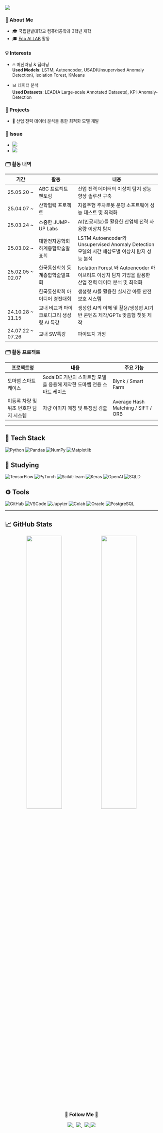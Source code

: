 <img src="https://capsule-render.vercel.app/api?type=waving&color=gradient&height=300&section=header&text=Junseong%20World&fontSize=70" />

### 🏫 About Me
- 🎓 국립한밭대학교 컴퓨터공학과 3학년 재학
- 🎓 [Eco AI LAB](https://sites.google.com/view/ecoai) 활동


### 💡 Interests
- 🔥 머신러닝 & 딥러닝  
   **Used Models**: LSTM, Autoencoder, USAD(Unsupervised Anomaly Detection), Isolation Forest, KMeans

- 📊 데이터 분석  
   **Used Datasets**: LEAD(A Large-scale Annotated Datasets), KPI-Anomaly-Detection 

### 🚀 Projects
- 🔌 산업 전력 데이터 분석을 통한 최적화 모델 개발

### 🧩 Issue

- <a href="https://www.issuemaker.kr/news/articleView.html?idxno=50680">
    <img src="https://img.shields.io/badge/이슈메이커_보도-191970?style=flat-square&logo=readme&logoColor=white"/>
  </a>
- <a href="https://www.sisamagazine.co.kr/news/articleView.html?idxno=511028">
    <img src="https://img.shields.io/badge/시사매거진_보도-191970?style=flat-square&logo=readme&logoColor=white"/>
  </a>

  

### 🗂️ 활동 내역

| 기간       | 활동       | 내용                                  |
|------------|------------|----------------------------------------|
| 25.05.20 ~ | ABC 프로젝트 멘토링 | 산업 전력 데이터의 이상치 탐지 성능 향상 솔루션 구축 |
| 25.04.07 ~ | 산학협력 프로젝트 | 자율주행 주차로봇 운영 소프트웨어 성능 테스트 및 최적화 |
| 25.03.24 ~  | 소중한 JUMP-UP Labs | AI(인공지능)를 활용한 산업체 전력 사용량 이상치 탐지 |
| 25.03.02 ~  | 대한전자공학회 하계종합학술발표회 | LSTM Autoencoder와 Unsupervised Anomaly Detection 모델의 시간 해상도별 이상치 탐지 성능 분석  |
| 25.02.05 ~ 02.07 | 한국통신학회 동계종합학술발표회  | Isolation Forest 와 Autoencoder 하이브리드 이상치 탐지 기법을 활용한 산업 전력 데이터 분석 및 최적화 |
|  | 한국통신학회 아이디어 경진대회  | 생성형 AI를 활용한 실시간 아동 안전 보호 시스템 |
| 24.10.28 ~ 11.15 | 교내 비교과 마이크로디그리 생성형 AI 특강 | 생성형 AI의 이해 및 활용/생성형 AI기반 콘텐츠 제작/GPTs 맞춤형 챗봇 제작 |
| 24.07.22 ~ 07.26 | 교내 SW특강 | 파이토치 과정 | - |







### 🗂️ 활동 프로젝트

| 프로젝트명       | 내용                                          | 주요 기능 |
|------------|------------|------------------------------------------------------------------|
| 도마뱀 스마트 케이스 | SodaIDE 기반의 스마트팜 모델을 응용해 제작한 도마뱀 전용 스마트 케이스 | Blynk / Smart Farm |
| 미등록 차량 및 위조 번호판 탐지 시스템 | 차량 이미지 매칭 및 특징점 검출 | Average Hash Matching / SIFT / ORB |

---
## 🔧 Tech Stack

![Python](https://img.shields.io/badge/Python-3776AB?style=for-the-badge&logo=python&logoColor=white)
![Pandas](https://img.shields.io/badge/Pandas-150458?style=for-the-badge&logo=pandas&logoColor=white)
![NumPy](https://img.shields.io/badge/Numpy-013243?style=for-the-badge&logo=numpy&logoColor=white)
![Matplotlib](https://img.shields.io/badge/Matplotlib-11557C?style=for-the-badge&logo=matplotlib&logoColor=white)


## 📝 Studying

![TensorFlow](https://img.shields.io/badge/TensorFlow-FF6F00?style=for-the-badge&logo=tensorflow&logoColor=white)
![PyTorch](https://img.shields.io/badge/PyTorch-EE4C2C?style=for-the-badge&logo=pytorch&logoColor=white)
![Scikit-learn](https://img.shields.io/badge/Scikit--learn-F7931E?style=for-the-badge&logo=scikit-learn&logoColor=white)
![Keras](https://img.shields.io/badge/Keras-D00000?style=for-the-badge&logo=keras&logoColor=white)
![OpenAI](https://img.shields.io/badge/OpenAI-412991?style=for-the-badge&logo=openai&logoColor=white)
![SQLD](https://img.shields.io/badge/SQLD-4479A1?style=for-the-badge&logo=mysql&logoColor=white)


## ⚙️ Tools

![GitHub](https://img.shields.io/badge/GitHub-181717?style=for-the-badge&logo=github&logoColor=white)
![VSCode](https://img.shields.io/badge/VSCode-007ACC?style=for-the-badge&logo=visualstudiocode&logoColor=white)
![Jupyter](https://img.shields.io/badge/Jupyter-F37626?style=for-the-badge&logo=jupyter&logoColor=white)
![Colab](https://img.shields.io/badge/Colab-F9AB00?style=for-the-badge&logo=googlecolab&logoColor=white)
![Oracle](https://img.shields.io/badge/Oracle_SQL-F80000?style=for-the-badge&logo=oracle&logoColor=white)
![PostgreSQL](https://img.shields.io/badge/PostgreSQL-336791?style=for-the-badge&logo=postgresql&logoColor=white)

---

## 📈 GitHub Stats
<p align="center">
  <img src="https://github-readme-stats.vercel.app/api?username=junseong00&show_icons=true&theme=github_light" width="48%" />
  <img src="https://github-readme-stats.vercel.app/api/top-langs/?username=junseong00&layout=compact&theme=github_light" width="48%" />
</p>

<!--
<p align="center">
  <a href="https://hits.sh/github.com/junseong00/">
    <img alt="Hits" src="https://hits.sh/github.com/junseong00.svg?style=for-the-badge&label=HITS&color=5bc26a&labelColor=555555"/>
  </a>
</p>
-->

<h3 align="center">🌈 Follow Me 🌈</h3>
<p align="center">
  <a href="https://www.instagram.com/junsn_g/">
    <img src="https://img.shields.io/badge/Instagram-E4405F?style=flat-square&logo=Instagram&logoColor=white"/>
  </a>&nbsp
  <a href="mailto:js03093351@gmail.com">
    <img src="https://img.shields.io/badge/Gmail-D14836?style=flat-square&logo=Gmail&logoColor=white"/>
  </a>&nbsp
  <a href="https://github.com/junseong00/">
    <img src="https://img.shields.io/badge/GitHub-181717?style=flat-square&logo=github&logoColor=white"/>
  <a href="https://sites.google.com/view/ecoai">
  <img src="https://img.shields.io/badge/EcoAI_LAB-1E90FF?style=flat-square&logo=google&logoColor=white"/>
</a>
    
</p>

<!--
**junseong00/junseong00** is a ✨ _special_ ✨ repository because its `README.md` (this file) appears on your GitHub profile.

Here are some ideas to get you started:

- 🔭 I’m currently working on ...
- 🌱 I’m currently learning ...
- 👯 I’m looking to collaborate on ...
- 🤔 I’m looking for help with ...
- 💬 Ask me about ...
- 📫 How to reach me: ...
- 😄 Pronouns: ...
- ⚡ Fun fact: ...
-->
